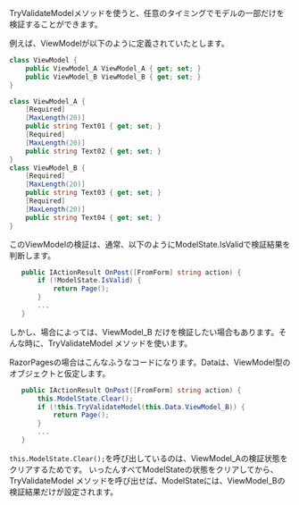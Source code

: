 TryValidateModelメソッドを使うと、任意のタイミングでモデルの一部だけを検証することができます。

例えば、ViewModelが以下のように定義されていたとします。

```cs
class ViewModel {
    public ViewModel_A ViewModel_A { get; set; }
    public ViewModel_B ViewModel_B { get; set; }
}

class ViewModel_A {
    [Required]
    [MaxLength(20)]
    public string Text01 { get; set; }
    [Required]
    [MaxLength(20)]
    public string Text02 { get; set; }
}
class ViewModel_B {
    [Required]
    [MaxLength(20)]
    public string Text03 { get; set; }
    [Required]
    [MaxLength(20)]
    public string Text04 { get; set; }
}
```

このViewModelの検証は、通常、以下のようにModelState.IsValidで検証結果を判断します。

```cs
   public IActionResult OnPost([FromForm] string action) {
       if (!ModelState.IsValid) {
           return Page();
       }
       ...
   }
```

しかし、場合によっては、ViewModel_B だけを検証したい場合もあります。そんな時に、TryValidateModel メソッドを使います。

RazorPagesの場合はこんなふうなコードになります。Dataは、ViewModel型のオブジェクトと仮定します。

```cs
   public IActionResult OnPost([FromForm] string action) {
       this.ModelState.Clear();
       if (!this.TryValidateModel(this.Data.ViewModel_B)) {
           return Page();
       }
       ...
   }
```

`this.ModelState.Clear();`を呼び出しているのは、ViewModel_Aの検証状態をクリアするためです。
いったんすべてModelStateの状態をクリアしてから、TryValidateModel メソッドを呼び出せば、ModelStateには、ViewModel_Bの検証結果だけが設定されます。



```
